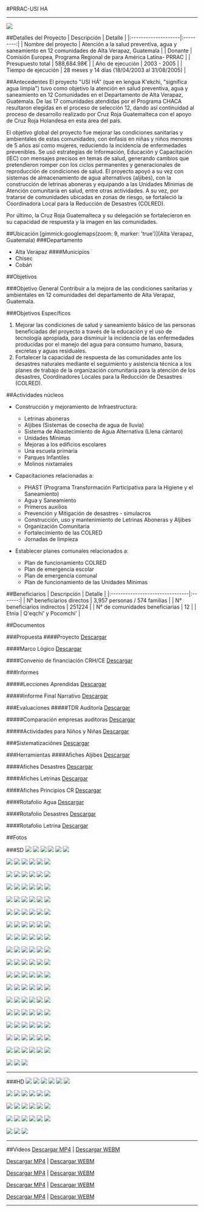 #PRRAC-USI HA
- - - - - - - - - - - - - - - - - - - - - - - - - - - - - - - - - - -

![](p03-usiha/usiha-portada-inauguracion-tierra_blanca_chixoy-119-hd.jpg)

##Detalles del Proyecto
| Descripción         | Detalle   |
|:--------------------|:---------:|
| Nombre del proyecto | Atención a la salud preventiva, agua y saneamiento en 12 comunidades de Alta Verapaz, Guatemala  |
| Donante             | Comisión Europea, Programa Regional de para América Latina- PRRAC |
| Presupuesto total   | 588,684.98€ |
| Año de ejecución    | 2003 - 2005 |
| Tiempo de ejecución |  28 meses y 14 días (18/04/2003 al 31/08/2005) |


##Antecedentes
El proyecto "USI HÁ" (que en lengua K'ekchi, "significa agua limpia") tuvo como objetivo la atención en salud preventiva, agua y saneamiento en 12 Comunidades en el Departamento de Alta Verapaz, Guatemala. De las 17 comunidades atendidas por el Programa CHACA resultaron elegidas en el proceso de selección 12, dando así continuidad al proceso de desarrollo realizado por Cruz Roja Guatemalteca con el apoyo de Cruz Roja Holandesa en esta área del país.

El objetivo global del proyecto fue mejorar las condiciones sanitarias y ambientales de estas comunidades, con énfasis en niñas y niños menores de 5 años así como mujeres, reduciendo la incidencia de enfermedades prevenibles. Se usó estrategias de Información, Educación y Capacitación (lEC) con mensajes precisos en temas de salud, generando cambios que pretendieron romper con los ciclos permanentes y generacionales de reproducción de condiciones de salud. El proyecto apoyó a su vez con sistemas de almacenamiento de agua alternativos (aljibes), con la construcción de letrinas aboneras y equipando a las Unidades Mínimas de Atención comunitaria en salud, entre otras actividades. A su vez, por tratarse de comunidades ubicadas en zonas de riesgo, se fortaleció la Coordinadora Local para la Reducción de Desastres (COLRED).

Por último, la Cruz Roja Guatemalteca y su delegación se fortalecieron en su capacidad de respuesta y la imagen en las comunidades.

##Ubicación
[gimmick:googlemaps(zoom: 9, marker: 'true')](Alta Verapaz, Guatemala)
###Departamento
* Alta Verapaz
####Municipios
* Chisec
* Cobán


##Objetivos

###Objetivo General
Contribuir a la mejora de las condiciones sanitarias y ambientales en 12 comunidades del departamento de Alta Verapaz, Guatemala.

###Objetivos Específicos
1. Mejorar las condiciones de salud y saneamiento básico de las personas beneficiadas del proyecto a través de la educación y el uso de tecnología apropiada, para disminuir la incidencia de las enfermedades producidas por el manejo del agua para consumo humano, basura, excretas y aguas residuales.
2. Fortalecer la capacidad de respuesta de las comunidades ante los desastres naturales mediante el seguimiento y asistencia técnica a los planes de trabajo de la organización comunitaria para la atención de los desastres, Coordinadores Locales para la Reducción de Desastres (COLRED).

##Actividades núcleos
* Construcción y mejoramiento de Infraestructura:
  * Letrinas aboneras
  * Aljibes (Sistemas de cosecha de agua de lluvia)
  * Sistema de Abastecimiento de Agua Alternativa (Llena cántaro)
  * Unidades Mínimas
  * Mejoras a los edificios escolares
  * Una escuela primaria
  * Parques Infantiles
  * Molinos nixtamales


* Capacitaciones relacionadas a:
  * PHAST (Programa Transformación Participativa para la Higiene y el Saneamiento)
  * Agua y Saneamiento
  * Primeros auxilios
  * Prevención y Mitigación de desastres - simulacros
  * Construcción, uso y mantenimiento de Letrinas Aboneras y Aljibes
  * Organización Comunitaria
  * Fortalecimiento de las COLRED
  * Jornadas de limpieza


* Establecer planes comunales relacionados a:
  * Plan de funcionamiento COLRED
  * Plan de emergencia escolar
  * Plan de emergencia comunal
  * Plan de funcionamiento de las Unidades Mínimas

##Beneficiarios
| Descripción                     | Detalle |
|:--------------------------------|:-------:|
| N° beneficiarios directos       | 3,957 personas / 574 familias |
| N° beneficiarios indirectos     | 251224 |
| N° de comunidades beneficiarias | 12	|
| Etnia                           | Q'eqchi' y Pocomchi' |


##Documentos

###Propuesta
####Proyecto
<a class="media {}" href="proyectos/p03-usiha/1-propuesta/proyecto_usi_ha.pdf"></a>
<a class="descarga-pdf" href="p03-usiha/1-propuesta/proyecto_usi_ha.pdf">Descargar</a>

####Marco Lógico
<a class="media {}" href="proyectos/p03-usiha/1-propuesta/marco_logico-usi_ha.pdf"></a>
<a class="descarga-pdf" href="p03-usiha/1-propuesta/marco_logico-usi_ha.pdf">Descargar</a>

####Convenio de financiación CRH/CE
<a class="media {}" href="proyectos/p03-usiha/1-propuesta/convenio_financiacion_crh_ce.pdf"></a>
<a class="descarga-pdf" href="p03-usiha/1-propuesta/convenio_financiacion_crh_ce.pdf">Descargar</a>

###Informes

#####Lecciones Aprendidas
<a class="media {}" href="proyectos/p03-usiha/2-informes/informe_lecciones_aprendidas_proyecto_usi_ha.pdf"></a>
<a class="descarga-pdf" href="p03-usiha/2-informes/informe_lecciones_aprendidas_proyecto_usi_ha.pdf">Descargar</a>

#####Informe Final Narrativo
<a class="media {}" href="proyectos/p03-usiha/2-informes/informe_final_narrativo-usi_ha.pdf"></a>
<a class="descarga-pdf" href="p03-usiha/2-informes/informe_final_narrativo-usi_ha.pdf">Descargar</a>

###Evaluaciones
#####TDR Auditoría
<a class="media {}" href="proyectos/p03-usiha/3-evaluaciones/tdr_auditoria.pdf"></a>
<a class="descarga-pdf" href="p03-usiha/3-evaluaciones/tdr_auditoria.pdf">Descargar</a>

#####Comparación empresas auditoras
<a class="media {}" href="proyectos/p03-usiha/3-evaluaciones/comparacion_empresas_auditoras.pdf"></a>
<a class="descarga-pdf" href="p03-usiha/3-evaluaciones/comparacion_empresas_auditoras.pdf">Descargar</a>

#####Actividades para Niños y Niñas
<a class="media {}" href="proyectos/p03-usiha/3-evaluaciones/evalaucion_actividades_ninos-as.pdf"></a>
<a class="descarga-pdf" href="p03-usiha/3-evaluaciones/evalaucion_actividades_ninos-as.pdf">Descargar</a>

###Sistematizaciónes
<a class="media {}" href="proyectos/p03-usiha/4-sistematizaciones/resultados_sistematizacion_capacitaciones-usi_ha.pdf"></a>
<a class="descarga-pdf" href="p03-usiha/4-sistematizaciones/resultados_sistematizacion_capacitaciones-usi_ha.pdf">Descargar</a>

###Herramientas
####Afiches Aljibes
<a class="media {}" href="proyectos/p03-usiha/5-herramientas/afiche-aljibes.pdf"></a>
<a class="descarga-pdf" href="p03-usiha/5-herramientas/afiche-aljibes.pdf">Descargar</a>

####Afiches Desastres
<a class="media {}" href="proyectos/p03-usiha/5-herramientas/afiche-desastres.pdf"></a>
<a class="descarga-pdf" href="p03-usiha/5-herramientas/afiche-desastres.pdf">Descargar</a>

####Afiches Letrinas
<a class="media {}" href="proyectos/p03-usiha/5-herramientas/afiche-letrinas.pdf"></a>
<a class="descarga-pdf" href="p03-usiha/5-herramientas/afiche-letrinas.pdf">Descargar</a>

####Afiches Principios CR
<a class="media {}" href="proyectos/p03-usiha/5-herramientas/afiche-principios.pdf"></a>
<a class="descarga-pdf" href="p03-usiha/5-herramientas/afiche-principios.pdf">Descargar</a>

####Rotafolio Agua
<a class="media {}" href="proyectos/p03-usiha/5-herramientas/rotafolio-agua.pdf"></a>
<a class="descarga-pdf" href="p03-usiha/5-herramientas/rotafolio-agua.pdf">Descargar</a>

####Rotafolio Desastres
<a class="media {}" href="proyectos/p03-usiha/5-herramientas/rotafolio-desastres.pdf"></a>
<a class="descarga-pdf" href="p03-usiha/5-herramientas/rotafolio-desastres.pdf">Descargar</a>

####Rotafolio Letrina
<a class="media {}" href="proyectos/p03-usiha/5-herramientas/rotafolio-letrina.pdf"></a>
<a class="descarga-pdf" href="p03-usiha/5-herramientas/rotafolio-letrina.pdf">Descargar</a>


##Fotos

###SD
![](p03-usiha/6-fotografias/050.jpg)
![](p03-usiha/6-fotografias/055.jpg)
![](p03-usiha/6-fotografias/060.jpg)
![](p03-usiha/6-fotografias/066.jpg)
![](p03-usiha/6-fotografias/067.jpg)
![](p03-usiha/6-fotografias/068.jpg)

![](p03-usiha/6-fotografias/069.jpg)
![](p03-usiha/6-fotografias/070.jpg)
![](p03-usiha/6-fotografias/071.jpg)
![](p03-usiha/6-fotografias/073.jpg)
![](p03-usiha/6-fotografias/089.jpg)
![](p03-usiha/6-fotografias/aljibes-016.jpg)

![](p03-usiha/6-fotografias/aljibes-018.jpg)
![](p03-usiha/6-fotografias/aljibes-019.jpg)
![](p03-usiha/6-fotografias/aljibes-032.jpg)
![](p03-usiha/6-fotografias/aljibes-037.jpg)
![](p03-usiha/6-fotografias/capacitacion_prevencion_mitgacion_desastres-042.jpg)
![](p03-usiha/6-fotografias/capacitacion_prevencion_mitigacion_desastres-002.jpg)

![](p03-usiha/6-fotografias/capacitacion_prevencion_mitigacion_desastres-007.jpg)
![](p03-usiha/6-fotografias/capacitacion_prevencion_mitigacion_desastres-009.jpg)
![](p03-usiha/6-fotografias/capacitacion_prevencion_mitigacion_desastres-010.jpg)
![](p03-usiha/6-fotografias/capacitacion_prevencion_mitigacion_desastres-011.jpg)
![](p03-usiha/6-fotografias/capacitacion_prevencion_mitigacion_desastres-012.jpg)
![](p03-usiha/6-fotografias/capacitacion_prevencion_mitigacion_desastres-013.jpg)

![](p03-usiha/6-fotografias/capacitacion_prevencion_mitigacion_desastres-015.jpg)
![](p03-usiha/6-fotografias/capacitacion_prevencion_mitigacion_desastres-017.jpg)
![](p03-usiha/6-fotografias/capacitacion_prevencion_mitigacion_desastres-021.jpg)
![](p03-usiha/6-fotografias/capacitacion_prevencion_mitigacion_desastres-027.jpg)
![](p03-usiha/6-fotografias/capacitacion_prevencion_mitigacion_desastres-029.jpg)
![](p03-usiha/6-fotografias/capacitacion_prevencion_mitigacion_desastres-031.jpg)

![](p03-usiha/6-fotografias/capacitacion_prevencion_mitigacion_desastres-039.jpg)
![](p03-usiha/6-fotografias/capacitacion_prevencion_mitigacion_desastres-041.jpg)
![](p03-usiha/6-fotografias/capacitacion_prevencion_mitigacion_desastres-058.jpg)
![](p03-usiha/6-fotografias/capacitacion_prevencion_mitigacion_desastres-074.jpg)
![](p03-usiha/6-fotografias/capacitacion_prevencion_mitigacion_desastres-079.jpg)
![](p03-usiha/6-fotografias/colred-022.jpg)

![](p03-usiha/6-fotografias/colred-064.jpg)
![](p03-usiha/6-fotografias/colred-076.jpg)
![](p03-usiha/6-fotografias/colred-080.jpg)
![](p03-usiha/6-fotografias/colred-091.jpg)
![](p03-usiha/6-fotografias/colred-092.jpg)
![](p03-usiha/6-fotografias/colred-097.jpg)

![](p03-usiha/6-fotografias/colred-098.jpg)
![](p03-usiha/6-fotografias/evaluacion-001.jpg)
![](p03-usiha/6-fotografias/evaluacion-005.jpg)
![](p03-usiha/6-fotografias/ignauguracion-023.jpg)
![](p03-usiha/6-fotografias/inauguracion-el_triunfo-014.jpg)
![](p03-usiha/6-fotografias/inauguracion-el_triunfo-028.jpg)

![](p03-usiha/6-fotografias/inauguracion-el_triunfo-033.jpg)
![](p03-usiha/6-fotografias/inauguracion-el_triunfo-034.jpg)
![](p03-usiha/6-fotografias/inauguracion-el_triunfo-040.jpg)
![](p03-usiha/6-fotografias/inauguracion-el_triunfo-044.jpg)
![](p03-usiha/6-fotografias/inauguracion-san_jorge-054.jpg)
![](p03-usiha/6-fotografias/inauguracion-san_jorge-056.jpg)

![](p03-usiha/6-fotografias/Inauguracion-san_jorge-057.jpg)
![](p03-usiha/6-fotografias/inauguracion-san_jorge-073.jpg)
![](p03-usiha/6-fotografias/inauguracion-san_jorge-099.jpg)
![](p03-usiha/6-fotografias/inauguracion-san_jorge-100.jpg)
![](p03-usiha/6-fotografias/inauguracion-san_jorge-106.jpg)
![](p03-usiha/6-fotografias/inauguracion-san_jorge-107.jpg)

![](p03-usiha/6-fotografias/inauguracion-san_jorge-108.jpg)
![](p03-usiha/6-fotografias/inauguracion-san_jorge-110.jpg)
![](p03-usiha/6-fotografias/inauguracion-tierra_blanca_chixoy-059.jpg)
![](p03-usiha/6-fotografias/inauguracion-tierra_blanca_chixoy-062.jpg)
![](p03-usiha/6-fotografias/inauguracion-tierra_blanca_chixoy-077.jpg)
![](p03-usiha/6-fotografias/inauguracion-tierra_blanca_chixoy-081.jpg)

![](p03-usiha/6-fotografias/inauguracion-tierra_blanca_chixoy-082.jpg)
![](p03-usiha/6-fotografias/inauguracion-tierra_blanca_chixoy-083.jpg)
![](p03-usiha/6-fotografias/inauguracion-tierra_blanca_chixoy-086.jpg)
![](p03-usiha/6-fotografias/inauguracion-tierra_blanca_chixoy-094.jpg)
![](p03-usiha/6-fotografias/inua_tierrablancachixoy_09-078.jpg)
![](p03-usiha/6-fotografias/juegos_infantiles-051.jpg)

![](p03-usiha/6-fotografias/juegos_infantiles-053.jpg)
![](p03-usiha/6-fotografias/juegos_infantiles-072.jpg)
![](p03-usiha/6-fotografias/juegos_infantiles-085.jpg)
![](p03-usiha/6-fotografias/juegos_infantiles-096.jpg)
![](p03-usiha/6-fotografias/juegos_infantiles-102.jpg)
![](p03-usiha/6-fotografias/juegos_infantiles-104.jpg)

![](p03-usiha/6-fotografias/letrinas-038.jpg)
![](p03-usiha/6-fotografias/material_educativo-103.jpg)
![](p03-usiha/6-fotografias/material_educativo-109.jpg)
![](p03-usiha/6-fotografias/molino_mixtamal-030.jpg)
![](p03-usiha/6-fotografias/molino_mixtamal-035.jpg)
![](p03-usiha/6-fotografias/molino_mixtamal-036.jpg)

![](p03-usiha/6-fotografias/molino_mixtamal-043.jpg)
![](p03-usiha/6-fotografias/molino_mixtamal-045.jpg)
![](p03-usiha/6-fotografias/molino_mixtamal-047.jpg)
![](p03-usiha/6-fotografias/molino_mixtamal-048.jpg)
![](p03-usiha/6-fotografias/molino_mixtamal-049.jpg)
![](p03-usiha/6-fotografias/molino_mixtamal-052.jpg)

![](p03-usiha/6-fotografias/molino_mixtamal-063.jpg)
![](p03-usiha/6-fotografias/molino_mixtamal-065.jpg)
![](p03-usiha/6-fotografias/molino_mixtamal-075.jpg)
![](p03-usiha/6-fotografias/molino_mixtamal-084.jpg)
![](p03-usiha/6-fotografias/molino_mixtamal-087.jpg)
![](p03-usiha/6-fotografias/molino_mixtamal-088.jpg)

![](p03-usiha/6-fotografias/molino_mixtamal-090.jpg)
![](p03-usiha/6-fotografias/molino_mixtamal-093.jpg)
![](p03-usiha/6-fotografias/molino_mixtamal-095.jpg)
![](p03-usiha/6-fotografias/molino_mixtamal-101.jpg)
![](p03-usiha/6-fotografias/molino_mixtamal-105.jpg)
![](p03-usiha/6-fotografias/molino_nixtamal-004.jpg)

![](p03-usiha/6-fotografias/molino_nixtamal-006.jpg)
![](p03-usiha/6-fotografias/unidad_minima-026.jpg)
![](p03-usiha/6-fotografias/unidad_minima-046.jpg)

- - -

###HD
![](p03-usiha/6-fotografias/hd/aljibes-111-hd.jpg)
![](p03-usiha/6-fotografias/hd/aljibes-115-hd.jpg)
![](p03-usiha/6-fotografias/hd/aljibes-123-hd.jpg)
![](p03-usiha/6-fotografias/hd/aljibes-126-hd.jpg)
![](p03-usiha/6-fotografias/hd/aljibes-129-hd.jpg)
![](p03-usiha/6-fotografias/hd/colred-114-hd.jpg)

![](p03-usiha/6-fotografias/hd/colred-118-hd.jpg)
![](p03-usiha/6-fotografias/hd/inauguracion-san_jorge-117-hd.jpg)
![](p03-usiha/6-fotografias/hd/inauguracion-san_jorge-124-hd.jpg)
![](p03-usiha/6-fotografias/hd/inauguracion-san_jorge-128-hd.jpg)
![](p03-usiha/6-fotografias/hd/inauguracion-tierra_blanca_chixoy-113-hd.jpg)
![](p03-usiha/6-fotografias/hd/inauguracion-tierra_blanca_chixoy-119-hd.jpg)

![](p03-usiha/6-fotografias/hd/inauguracion-tierra_blanca_chixoy-122-hd.jpg)
![](p03-usiha/6-fotografias/hd/inauguracion-tierra_blanca_chixoy-127-hd.jpg)
![](p03-usiha/6-fotografias/hd/juegos_infantiles-112-hd.jpg)
![](p03-usiha/6-fotografias/hd/juegos_infantiles-116-hd.jpg)
![](p03-usiha/6-fotografias/hd/juegos_infantiles-120-hd.jpg)
![](p03-usiha/6-fotografias/hd/juegos_infantiles-121-hd.jpg)

![](p03-usiha/6-fotografias/hd/juegos_infantiles-130-hd.jpg)
![](p03-usiha/6-fotografias/hd/juegos_infantiles-132-hd.jpg)
![](p03-usiha/6-fotografias/hd/juegos_infantiles-135-hd.jpg)
![](p03-usiha/6-fotografias/hd/letrinas-125-hd.jpg)
![](p03-usiha/6-fotografias/hd/letrinas-131-hd.jpg)
![](p03-usiha/6-fotografias/hd/letrinas-133-hd.jpg)

![](p03-usiha/6-fotografias/hd/letrinas-134-hd.jpg)
![](p03-usiha/6-fotografias/hd/letrinas-136-hd.jpg)
![](p03-usiha/6-fotografias/hd/letrinas-137-hd.jpg)

- - -

##Videos
[](http://www.youtube.com/watch?v=qpb5VbV0z3U)
[Descargar MP4](p03-usiha/7-videos/usi-ha_14.mp4 "Video 14 Proyecto Usi Ha'") | [Descargar WEBM](p03-usiha/7-videos/usi-ha_14.webm "Video 14 Proyecto Usi Ha'")

[](http://www.youtube.com/watch?v=lv2QOLFEm6c)
[Descargar MP4](p03-usiha/7-videos/usi-ha_15.mp4 "Video 15 Proyecto Usi Ha'") | [Descargar WEBM](p03-usiha/7-videos/usi-ha_15.webm "Video 15 Proyecto Usi Ha'")

[](http://www.youtube.com/watch?v=va07IMdsfvM)
[Descargar MP4](p03-usiha/7-videos/usi-ha_17.mp4 "Video 17 Proyecto Usi Ha'") | [Descargar WEBM](p03-usiha/7-videos/usi-ha_17.webm "Video 17 Proyecto Usi Ha'")

[](http://www.youtube.com/watch?v=vLkLNNVgZW0)
[Descargar MP4](p03-usiha/7-videos/usi-ha_18.mp4 "Video 18 Proyecto Usi Ha'") | [Descargar WEBM](p03-usiha/7-videos/usi-ha_18.webm "Video 18 Proyecto Usi Ha'")

[](http://www.youtube.com/watch?v=VxtQk8zAB-A)
[Descargar MP4](p03-usiha/7-videos/usi-ha_19.mp4 "Video 19 Proyecto Usi Ha'") | [Descargar WEBM](p03-usiha/7-videos/usi-ha_19.webm "Video 19 Proyecto Usi Ha'")

- - - - - - - - - - - - - - - - - - - - - - - - - - - - - - - - - - -

<script type="text/javascript">$('.media').media();</script>